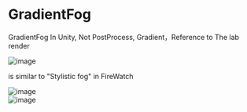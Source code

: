 # GradientFog
GradientFog In Unity,  Not PostProcess,   Gradient，Reference to The lab render

![image](https://github.com/meta-42/GradientGlobalFog/blob/master/fog.gif )   

 is similar to "Stylistic fog" in FireWatch
 
 ![image](https://github.com/meta-42/GradientGlobalFog/blob/master/firewatch1.png )   
 ![image](https://github.com/meta-42/GradientGlobalFog/blob/master/firewatch2.png )   
